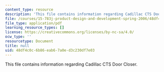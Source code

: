 ```yaml
---
content_type: resource
description: 'This file contains information regarding Cadillac CTS Door Closer. '
file: /courses/15-783j-product-design-and-development-spring-2006/48df4c0c6b86eab67a0ed3c230df7e03_cadillac.pdf
file_type: application/pdf
learning_resource_types: []
license: https://creativecommons.org/licenses/by-nc-sa/4.0/
ocw_type: ''
resourcetype: Document
title: null
uid: 48df4c0c-6b86-eab6-7a0e-d3c230df7e03
---
```

This file contains information regarding Cadillac CTS Door Closer. 